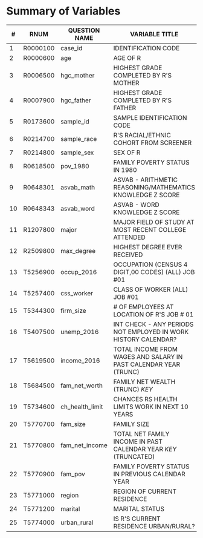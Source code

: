 # Summary of Variables

| #   | RNUM     | QUESTION NAME   | VARIABLE TITLE                                                   | YEAR   | #VALID |
| --- | -------- | --------------- | ---------------------------------------------------------------- | ------ | ------ |
| 1   | R0000100 | case_id         | IDENTIFICATION CODE                                              | 1979   | 12686  |
| 2   | R0000600 | age             | AGE OF R                                                         | 1979   | 12686  |
| 3   | R0006500 | hgc_mother      | HIGHEST GRADE COMPLETED BY R'S MOTHER                            | 1979   | 12659  |
| 4   | R0007900 | hgc_father      | HIGHEST GRADE COMPLETED BY R'S FATHER                            | 1979   | 12456  |
| 5   | R0173600 | sample_id       | SAMPLE IDENTIFICATION CODE                                       | 1979   | 12686  |
| 6   | R0214700 | sample_race     | R'S RACIAL/ETHNIC COHORT FROM SCREENER                           | 78SCRN | 12686  |
| 7   | R0214800 | sample_sex      | SEX OF R                                                         | 1979   | 12686  |
| 8   | R0618500 | pov_1980        | FAMILY POVERTY STATUS IN 1980                                    | 1981   | 12195  |
| 9   | R0648301 | asvab_math      | ASVAB - ARITHMETIC REASONING/MATHEMATICS KNOWLEDGE Z SCORE       | XRND   | 11152  |
| 10  | R0648343 | asvab_word      | ASVAB - WORD KNOWLEDGE Z SCORE                                   | XRND   | 11160  |
| 11  | R1207800 | major           | MAJOR FIELD OF STUDY AT MOST RECENT COLLEGE ATTENDED             | 1984   | 5293   |
| 12  | R2509800 | max_degree      | HIGHEST DEGREE EVER RECEIVED                                     | 1988   | 8571   |
| 13  | T5256900 | occup_2016      | OCCUPATION (CENSUS 4 DIGIT,00 CODES) (ALL) JOB #01               | 2016   | 5323   |
| 14  | T5257400 | css_worker      | CLASS OF WORKER (ALL) JOB #01                                    | 2016   | 5374   |
| 15  | T5344300 | firm_size       | # OF EMPLOYEES AT LOCATION OF R'S JOB # 01                       | 2016   | 4575   |
| 16  | T5407500 | unemp_2016      | INT CHECK - ANY PERIODS NOT EMPLOYED IN WORK HISTORY CALENDAR?   | 2016   | 6912   |
| 17  | T5619500 | income_2016     | TOTAL INCOME FROM WAGES AND SALARY IN PAST CALENDAR YEAR (TRUNC) | 2016   | 6909   |
| 18  | T5684500 | fam_net_worth   | FAMILY NET WEALTH (TRUNC) _KEY_                                  | 2016   | 6912   |
| 19  | T5734600 | ch_health_limit | CHANCES RS HEALTH LIMITS WORK IN NEXT 10 YEARS                   | 2016   | 6909   |
| 20  | T5770700 | fam_size        | FAMILY SIZE                                                      | 2016   | 6912   |
| 21  | T5770800 | fam_net_income  | TOTAL NET FAMILY INCOME IN PAST CALENDAR YEAR _KEY_ (TRUNCATED)  | 2016   | 6912   |
| 22  | T5770900 | fam_pov         | FAMILY POVERTY STATUS IN PREVIOUS CALENDAR YEAR                  | 2016   | 6912   |
| 23  | T5771000 | region          | REGION OF CURRENT RESIDENCE                                      | 2016   | 6850   |
| 24  | T5771200 | marital         | MARITAL STATUS                                                   | 2016   | 6912   |
| 25  | T5774000 | urban_rural     | IS R'S CURRENT RESIDENCE URBAN/RURAL?                            | 2016   | 6850   |
